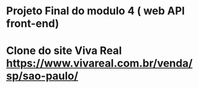 # Projeto Final do modulo 4 ( web API front-end)
# Clone do site Viva Real https://www.vivareal.com.br/venda/sp/sao-paulo/ 